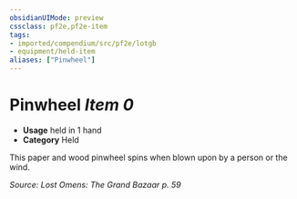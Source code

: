 ```yaml
---
obsidianUIMode: preview
cssclass: pf2e,pf2e-item
tags:
- imported/compendium/src/pf2e/lotgb
- equipment/held-item
aliases: ["Pinwheel"]
---
```

# Pinwheel *Item 0*  

- **Usage** held in 1 hand
- **Category** Held

This paper and wood pinwheel spins when blown upon by a person or the wind.

*Source: Lost Omens: The Grand Bazaar p. 59*